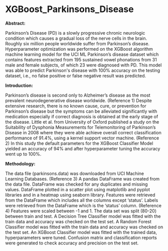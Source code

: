 # XGBoost_Parkinsons_Disease

__Abstract:__

Parkinson’s Disease (PD) is a slowly progressive chronic neurologic condition which causes a gradual loss of the nerve cells in the brain. Roughly six million people worldwide suffer from Parkinson’s disease. Hyperparameter optimization was performed on the XGBoost algorithm machine learning model for the UCI ML Parkinson’s disease dataset which contains features extracted from 195 sustained vowel phonations from 31 male and female subjects, of which 23 were diagnosed with PD. This model was able to predict Parkinson's disease with 100% accuracy on the testing dataset, i.e., no false positive or false negative result was predicted.

__Introduction:__

Parkinson’s disease is second only to Alzheimer’s disease as the most prevalent neurodegenerative disease worldwide. (Reference 1) Despite extensive research, there is no known cause, cure, or prevention for Parkinson’s disease but the symptoms can be alleviated significantly with medication especially if correct diagnosis is obtained at the early stage of the disease. Little et al. from University of Oxford published a study on the Suitability of Dysphonia Measurements
for Telemonitoring of Parkinson’s Disease in 2008 where they were able achieve overall correct classification performance of 91.4%, using a kernel support vector machine. (Reference 2) In this study the default parameters for the XGBoost Classifier Model yielded an accuracy of 94% and after hyperparameter tuning the accuracy went up to 100%. 

__Methodology:__

The data file (parkinsons.data) was downloaded from UCI Machine Learning Databases. (Reference 3)
A pandas DataFrame was created from the data file.
DataFrame was checked for any duplicates and missing values.
DataFrame plotted in a scatter plot using matplotlib and pyplot libraries and in a heatmap using seaborn library.
Features were retrieved from the DataFrame which includes all the columns except ‘status’.
Labels were retrieved from the DataFrame which is the ‘status’ column. (Reference 4)
Features were scaled between -1 and 1.
The data set was split (80-20) between train and test.
A Decision Tree Classifier model was fitted with the train data and accuracy was checked on the test set.
A Random Forest Classifier model was fitted with the train data and accuracy was checked on the test set.
An XGBoost Classifier model was fitted with the trained data, hyperparameters were tuned. 
Confusion matrix and classification reports were generated to check accuracy and precision on the test set.
